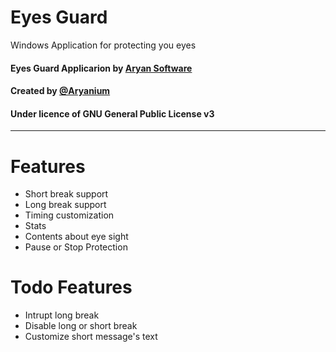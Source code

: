 Eyes Guard
===
Windows Application for protecting you eyes


#### Eyes Guard Applicarion by [Aryan Software](http://aryan-pc.blog.ir)

#### Created by [@Aryanium](https://github.com/AryanShadowhunter)

#### Under licence of GNU General Public License v3

---

# Features

- Short break support
- Long break support
- Timing customization
- Stats
- Contents about eye sight
- Pause or Stop Protection


# Todo Features
- Intrupt long break
- Disable long or short break
- Customize short message's text


